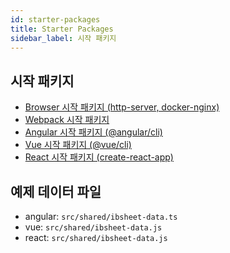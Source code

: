 ```yaml
---
id: starter-packages
title: Starter Packages
sidebar_label: 시작 패키지
---
```


## 시작 패키지

* [Browser 시작 패키지 (http-server, docker-nginx)](https://github.com/ibsheet/loader-browser-starter)
* [Webpack 시작 패키지](https://github.com/ibsheet/loader-webpack-starter)
* [Angular 시작 패키지 (@angular/cli)](https://github.com/ibsheet/loader-ng-starter)
* [Vue 시작 패키지 (@vue/cli)](https://github.com/ibsheet/loader-vue-starter)
* [React 시작 패키지 (create-react-app)](https://github.com/ibsheet/loader-react-starter)

## 예제 데이터 파일

* angular: `src/shared/ibsheet-data.ts`
* vue: `src/shared/ibsheet-data.js`
* react: `src/shared/ibsheet-data.js`
